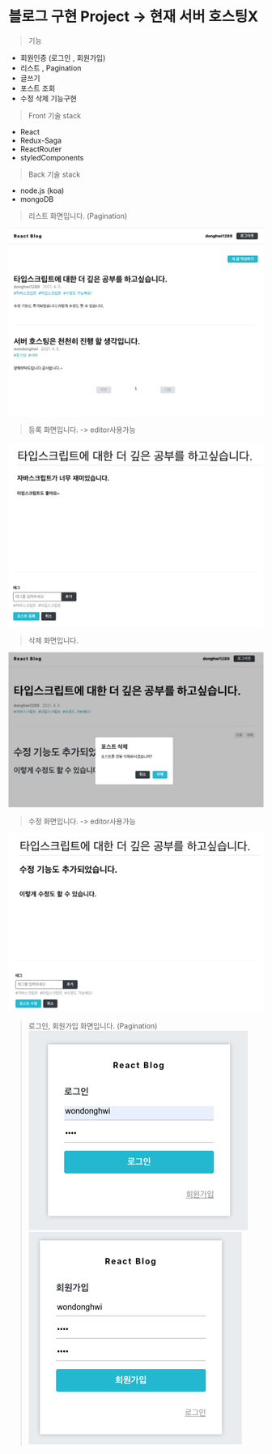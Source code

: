 # 블로그 구현 Project -> 현재 서버 호스팅X

> 기능

- 회원인증 (로그인 , 회원가입)
- 리스트 , Pagination  
- 글쓰기
- 포스트 조회 
- 수정 삭제 기능구현

> Front 기술 stack <br/>
- React
- Redux-Saga
- ReactRouter
- styledComponents

> Back 기술 stack <br/>
- node.js (koa)
- mongoDB

> 리스트 화면입니다. (Pagination)
> 
![](images/BlogList.png)

> 등록 화면입니다. -> editor사용가능
>
![](images/등록.png)
> 삭제 화면입니다.
>
![](images/삭제.png)
> 수정 화면입니다. -> editor사용가능
>
![](images/수정.png)
> 로그인, 회원가입 화면입니다. (Pagination)
> ![](images/Login.png)
> ![](images/Register.png)